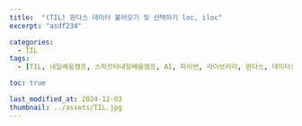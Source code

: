 ```yaml
---
title:  "(TIL) 판다스 데이터 불러오기 및 선택하기 loc, iloc"
excerpt: "asdf234"

categories:
  - TIL
tags:
  - [TIL, 내일배움캠프, 스파르타내일배움캠프, AI, 파이썬, 라이브러리, 판다스, 데이터프레임]

toc: true

last_modified_at: 2024-12-03
thumbnail: ../assets/TIL.jpg
---
```

